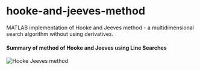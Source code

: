 # hooke-and-jeeves-method
MATLAB implementation of Hooke and Jeeves method - a multidimensional search algorithm without using derivatives.

#### Summary of method of Hooke and Jeeves using Line Searches

![Hooke Jeeves method](.jpeg "Hooke Jeeves method")
